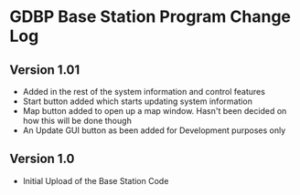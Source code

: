 GDBP Base Station Program Change Log
====================================

Version 1.01
------------
- Added in the rest of the system information and control features
- Start button added which starts updating system information
- Map button added to open up a map window. Hasn't been decided on how this will be done though
- An Update GUI button as been added for Development purposes only



Version 1.0
-----------

- Initial Upload of the Base Station Code


